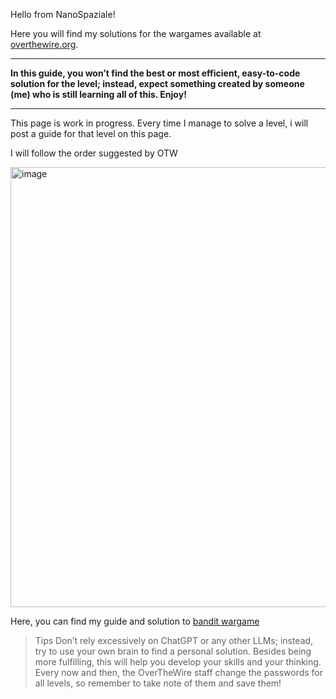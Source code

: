 Hello from NanoSpaziale!

Here you will find my solutions for the wargames available at [overthewire.org](https://overthewire.org/wargames/).

***
**In this guide, you won’t find the best or most efficient, easy-to-code solution for the level; instead, expect something created by someone (me) who is still learning all of this. Enjoy!**
***
This page is work in progress. Every time I manage to solve a level, i will post a guide for that level on this page.

I will follow the order suggested by OTW  

<img width="1919" height="704" alt="image" src="https://github.com/user-attachments/assets/c71a67ee-9e4e-4cc8-a6f6-cc1063dd7ccc" />
  
Here, you can find my guide and solution to [bandit wargame](/bandit)

>Tips
>Don’t rely excessively on ChatGPT or any other LLMs; instead, try to use your own brain to find a personal solution. Besides being more fulfilling, this will help you develop your skills and your thinking.
>Every now and then, the OverTheWire staff change the passwords for all levels, so remember to take note of them and save them!




























